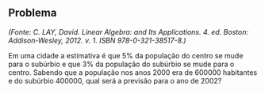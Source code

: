## Problema 
_(Fonte: C. LAY, David. Linear Algebra: and Its Applications. 4. ed. Boston: Addison-Wesley, 2012. v. 1. ISBN 978-0-321-38517-8.)_

Em uma cidade a estimativa é que 5% da população do centro se mude para o subúrbio e que 3% da população do subúrbio se mude para o centro. Sabendo que a população nos anos 2000 era de 600000 habitantes e do subúrbio 400000, qual será a previsão para o ano de 2002?
